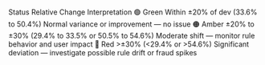 Status	Relative Change	Interpretation
🟢 Green	Within ±20% of dev (33.6% to 50.4%)	Normal variance or improvement — no issue
🟠 Amber	±20% to ±30% (29.4% to 33.5% or 50.5% to 54.6%)	Moderate shift — monitor rule behavior and user impact
🔴 Red	>±30% (<29.4% or >54.6%)	Significant deviation — investigate possible rule drift or fraud spikes
